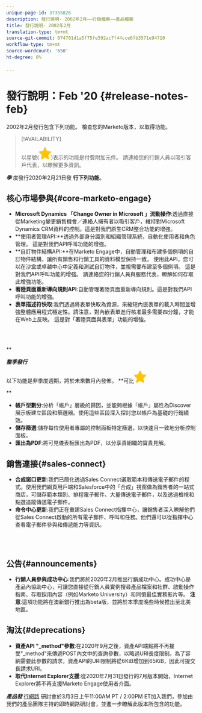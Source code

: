 ```yaml
---
unique-page-id: 37355826
description: 發行說明- 2002年2月——行銷檔案——產品檔案
title: 發行說明- 2002年2月
translation-type: tm+mt
source-git-commit: 074701d1a5f75fe592ac7f44cce6fb3571e94710
workflow-type: tm+mt
source-wordcount: '650'
ht-degree: 0%

---
```



# 發行說明：Feb &#39;20 {#release-notes-feb}

2002年2月發行包含下列功能。 檢查您的Marketo版本，以取得功能。

>[!AVAILABILITY]
>
>
>以星號(![(star)](assets/star-yellow.svg))表示的功能是付費附加元件。 請連絡您的行銷人員以吸引客戶代表，以瞭解更多資訊。

***季*** 度發行2020年2月21日發 **行下列功能**。

## 核心市場參與{#core-marketo-engage}

* **Microsoft Dynamics 「Change Owner in Microsoft 」流動操作**:透過直接從Marketing變更銷售機會／連絡人擁有者以吸引客戶，維持對Microsoft Dynamics CRM資料的控制。這是對我們原生CRM整合功能的增強。
* **使用者管理API:**透過外部身分識別和組織管理系統，自動化使用者和角色管理。 這是對我們API呼叫功能的增強。
* **自訂物件結構API:**在Marketo Engage中，自動管理和布建多個例項的自訂物件結構，讓所有銷售和行銷工具的資料模型保持一致。 使用此API，您可以在沙盒或卓越中心中定義和測試自訂物件，並視需要布建至多個例項。 這是對我們API呼叫功能的增強。 請連絡您的行銷人員與服務代表，瞭解如何存取此增強功能。
* **著陸頁面重新導向規則API**:自動管理著陸頁面重新導向規則。這是對我們API呼叫功能的增強。
* **表單描述符快取**:我們透過將表單快取為資源，來縮短內嵌表單的載入時間並增強整體應用程式穩定性。請注意，對內嵌表單進行核准最多需要四分鐘，才能在Web上反映。 這是對「著陸頁面與表單」功能的增強。

<br> 

**

***整季發行***

以下功能是非季度週期，將於未來數月內發佈。
**可比![（星形）](assets/star-yellow.svg)

**

* **帳戶型劃分**:分析「帳戶」層級的歸因，並能夠根據「帳戶」屬性為Discover展示板建立區段和篩選器。使用這些區段深入探討您以帳戶為基礎的行銷績效。
* **儲存篩選**:儲存每位使用者專屬的控制面板特定篩選，以快速且一致地分析控制面板。
* **匯出為PDF**:將可見儀表板匯出為PDF，以分享貴組織的寶貴見解。

## 銷售連接{#sales-connect}

* **合成窗口更新**:我們已簡化透過Sales Connect選取範本和傳送電子郵件的程式。使用我們網頁用戶端和Salesforce中的「合成」視窗做為銷售者的一站式商店，可儲存範本類別、排程電子郵件、大量傳送電子郵件，以及透過檢視和點選追蹤傳送電子郵件。
* **命令中心更新**:我們正在重建Sales Connect指揮中心，讓銷售者深入瞭解他們從Sales Connect啟動的所有電子郵件、呼叫和任務。他們還可以從指揮中心查看電子郵件參與和傳遞能力等資訊。

<br> 

## 公告{#announcements}

* **行銷人員參與成功中心**:我們將於2020年2月推出行銷成功中心。成功中心是產品內協助中心，可讓您直接從行銷人員實例搜尋產品檔案和社群、啟動操作指南、存取採用內容（例如Marketo University）和同儕最佳實務影片等。 **注意**:這項功能將在澳新銀行推出為beta版，並將於本季度晚些時候推出至北美地區。

## 淘汰{#deprecations}

* **資產API &quot;_method&quot;參數**:在2020年9月之後，資產API端點將不再接受&quot;_method&quot;來傳遞POST內文中的查詢參數，以略過URI長度限制。為了容納需要此參數的請求，資產API的URI限制將從6KiB增加到65KiB，因此可提交長請求URI。
* **取代Internet Explorer支援**:從2020年7月31日發行的7月版本開始，Internet Explorer將不再支援Marketo Engage使用者介面。

***產品發*** [行網路](https://engage.marketo.com/Jan_Feb_20_Release_Webinar_Registration.html) 研討會於3月3日上午11:00AM PT / 2:00PM ET加入我們，參加由我們的產品團隊主持的即時網路研討會，並進一步瞭解此版本所包含的功能。
